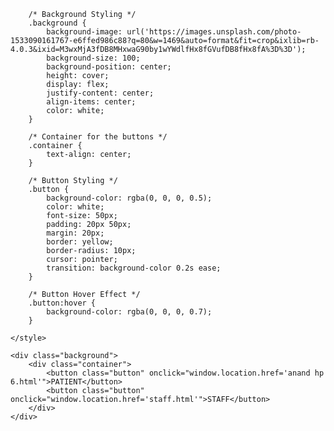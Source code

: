 <head>
    <meta charset="UTF-8">
    <meta name="viewport" content="width=device-width, initial-scale=1.0">
        
        /* Background Styling */
        .background {
            background-image: url('https://images.unsplash.com/photo-1533090161767-e6ffed986c88?q=80&w=1469&auto=format&fit=crop&ixlib=rb-4.0.3&ixid=M3wxMjA3fDB8MHxwaG90by1wYWdlfHx8fGVufDB8fHx8fA%3D%3D');
            background-size: 100;
            background-position: center;
            height: cover;
            display: flex;
            justify-content: center;
            align-items: center;
            color: white;
        }

        /* Container for the buttons */
        .container {
            text-align: center;
        }

        /* Button Styling */
        .button {
            background-color: rgba(0, 0, 0, 0.5);
            color: white;
            font-size: 50px;
            padding: 20px 50px;
            margin: 20px;
            border: yellow;
            border-radius: 10px;
            cursor: pointer;
            transition: background-color 0.2s ease;
        }

        /* Button Hover Effect */
        .button:hover {
            background-color: rgba(0, 0, 0, 0.7);
        }

    </style>
</head>
<body>

    <div class="background">
        <div class="container">
            <button class="button" onclick="window.location.href='anand hp 6.html'">PATIENT</button>
            <button class="button" onclick="window.location.href='staff.html'">STAFF</button>
        </div>
    </div>

</body>
